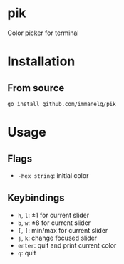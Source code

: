 # pik

Color picker for terminal

# Installation

## From source
```
go install github.com/immanelg/pik
```

# Usage
## Flags
- `-hex string`: initial color

## Keybindings
- `h`, `l`: ±1 for current slider
- `b`, `w`: ±8 for current slider
- `[`, `]`: min/max for current slider
- `j`, `k`: change focused slider
- `enter`: quit and print current color
- `q`: quit

